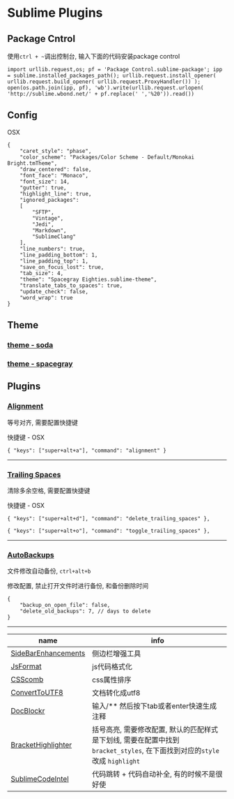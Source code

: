 # Sublime Plugins

## Package Cntrol

使用`ctrl + ~`调出控制台, 输入下面的代码安装package control

    import urllib.request,os; pf = 'Package Control.sublime-package'; ipp = sublime.installed_packages_path(); urllib.request.install_opener( urllib.request.build_opener( urllib.request.ProxyHandler()) ); open(os.path.join(ipp, pf), 'wb').write(urllib.request.urlopen( 'http://sublime.wbond.net/' + pf.replace(' ','%20')).read())
    
## Config

OSX

```
{
    "caret_style": "phase",
    "color_scheme": "Packages/Color Scheme - Default/Monokai Bright.tmTheme",
    "draw_centered": false,
    "font_face": "Monaco",
    "font_size": 14,
    "gutter": true,
    "highlight_line": true,
    "ignored_packages":
    [
        "SFTP",
        "Vintage",
        "Jedi",
        "Markdown",
        "SublimeClang"
    ],
    "line_numbers": true,
    "line_padding_bottom": 1,
    "line_padding_top": 1,
    "save_on_focus_lost": true,
    "tab_size": 4,
    "theme": "Spacegray Eighties.sublime-theme",
    "translate_tabs_to_spaces": true,
    "update_check": false,
    "word_wrap": true
}
```

## Theme

### [theme - soda](https://packagecontrol.io/packages/Theme%20-%20Soda)

### [theme - spacegray](https://packagecontrol.io/packages/Theme%20-%20Spacegray)

## Plugins

### [Alignment](https://packagecontrol.io/packages/Alignment)

等号对齐, 需要配置快捷键

快捷键 - OSX

    { "keys": ["super+alt+a"], "command": "alignment" }

---

### [Trailing Spaces](https://packagecontrol.io/packages/TrailingSpaces)

清除多余空格, 需要配置快捷键

快捷键 - OSX

	{ "keys": ["super+alt+d"], "command": "delete_trailing_spaces" },

	{ "keys": ["super+alt+o"], "command": "toggle_trailing_spaces" },


---

### [AutoBackups](https://packagecontrol.io/packages/AutoBackups)

文件修改自动备份, `ctrl+alt+b`

修改配置, 禁止打开文件时进行备份, 和备份删除时间

	{
   		"backup_on_open_file": false,
   		"delete_old_backups": 7, // days to delete
	}


---


| name | info |
| ---  | ---  |
| [SideBarEnhancements](https://packagecontrol.io/packages/SideBarEnhancements) | 侧边栏增强工具 |
| [JsFormat](https://packagecontrol.io/packages/JsFormat) | js代码格式化 |
| [CSScomb](https://packagecontrol.io/packages/CSScomb) | css属性排序 |
| [Convert​To​UTF8](https://packagecontrol.io/packages/ConvertToUTF8) | 文档转化成utf8 |
| [DocBlockr](https://packagecontrol.io/packages/DocBlockr) | 输入/** 然后按下tab或者enter快速生成注释 |
| [BracketHighlighter](https://packagecontrol.io/packages/BracketHighlighter) | 括号高亮, 需要修改配置, 默认的匹配样式是下划线, 需要在配置中找到`bracket_styles`, 在下面找到对应的`style` 改成 `highlight` |
| [SublimeCodeIntel](https://packagecontrol.io/packages/SublimeCodeIntel) | 代码跳转 + 代码自动补全, 有的时候不是很好使 |
